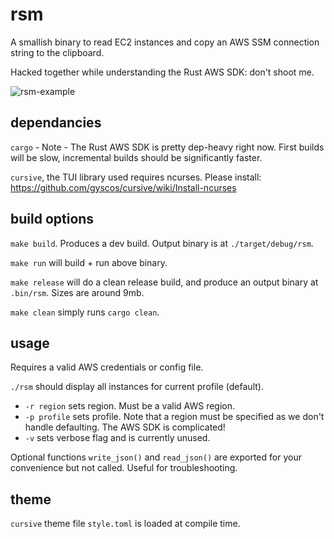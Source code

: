 # rsm

A smallish binary to read EC2 instances and copy an AWS SSM connection string to the clipboard. 

Hacked together while understanding the Rust AWS SDK: don't shoot me.

![rsm-example](https://github.com/misaim/rsm/assets/13842895/8cfd52ac-fbaa-4686-92f1-859887095438)

## dependancies 
`cargo` - Note - The Rust AWS SDK is pretty dep-heavy right now. First builds will be slow, incremental builds should be significantly faster.

`cursive`, the TUI library used requires ncurses. Please install: https://github.com/gyscos/cursive/wiki/Install-ncurses

## build options

`make build`. Produces a dev build. Output binary is at `./target/debug/rsm`.

`make run` will build + run above binary. 

`make release` will do a clean release build, and produce an output binary at `.bin/rsm`. Sizes are around 9mb. 

`make clean` simply runs `cargo clean`.

## usage 
Requires a valid AWS credentials or config file.

`./rsm` should display all instances for current profile (default).
 - `-r region` sets region. Must be a valid AWS region.
 - `-p profile` sets profile. Note that a region must be specified as we don't handle defaulting. The AWS SDK is complicated!
 - `-v` sets verbose flag and is currently unused. 

Optional functions `write_json()` and `read_json()` are exported for your convenience but not called. Useful for troubleshooting. 

## theme

`cursive` theme file `style.toml` is loaded at compile time. 
